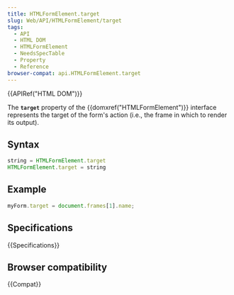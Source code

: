 ```yaml
---
title: HTMLFormElement.target
slug: Web/API/HTMLFormElement/target
tags:
  - API
  - HTML DOM
  - HTMLFormElement
  - NeedsSpecTable
  - Property
  - Reference
browser-compat: api.HTMLFormElement.target
---
```

{{APIRef("HTML DOM")}}

The **`target`** property of the {{domxref("HTMLFormElement")}}
interface represents the target of the form's action (i.e., the frame in which to render
its output).

## Syntax

```js
string = HTMLFormElement.target
HTMLFormElement.target = string
```

## Example

```js
myForm.target = document.frames[1].name;
```

## Specifications

{{Specifications}}

## Browser compatibility

{{Compat}}
